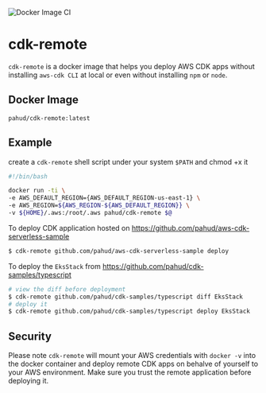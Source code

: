 ![Docker Image CI](https://github.com/pahud/cdk-remote/workflows/Docker%20Image%20CI/badge.svg)

# cdk-remote

`cdk-remote` is a docker image that helps you deploy AWS CDK apps without installing `aws-cdk CLI` at local or even without installing `npm` or `node`.

## Docker Image

`pahud/cdk-remote:latest`

## Example

create a `cdk-remote` shell script under your system `$PATH` and chmod +x it

```sh
#!/bin/bash

docker run -ti \
-e AWS_DEFAULT_REGION={AWS_DEFAULT_REGION-us-east-1} \
-e AWS_REGION=${AWS_REGION-${AWS_DEFAULT_REGION}} \
-v ${HOME}/.aws:/root/.aws pahud/cdk-remote $@
```

To deploy CDK application hosted on https://github.com/pahud/aws-cdk-serverless-sample

```bash
$ cdk-remote github.com/pahud/aws-cdk-serverless-sample deploy
```

To deploy the `EksStack` from https://github.com/pahud/cdk-samples/typescript

```bash
# view the diff before deployment
$ cdk-remote github.com/pahud/cdk-samples/typescript diff EksStack
# deploy it
$ cdk-remote github.com/pahud/cdk-samples/typescript deploy EksStack
```


## Security

Please note `cdk-remote` will mount your AWS credentials with `docker -v` into the docker container and deploy remote CDK apps on behalve of yourself to your AWS environment. Make sure you trust the remote application before deploying it.

